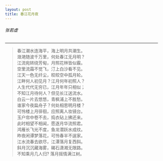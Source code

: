 ```yaml
---
layout: post
title: 春江花月夜
---
```

######         张若虚
---------------------

> 春江潮水连海平，海上明月共潮生。  
> 潋滟随波千万里，何处春江无月明？  
> 江流宛转绕芳甸，月照花林皆似霰。  
> 空里流霜不觉飞，汀上白沙看不见。  
> 江天一色无纤尘，皎皎空中孤月轮。  
> 江畔何人初见月？江月何年初照人？  
> 人生代代无穷已，江月年年只相似；  
> 不知江月待何人？但见长江送流水。  
> 白云一片去悠悠，青枫浦上不胜愁。  
> 谁家今夜扁舟子？何处相思明月楼？  
> 可怜楼上月徘徊，应照离人妆镜台。  
> 玉户帘中卷不去，捣衣砧上拂还来。  
> 此时相望不相闻，愿逐月华流照君。  
> 鸿雁长飞光不度，鱼龙潜跃水成纹。  
> 昨夜闲谭梦落花，可怜春半不逞家。  
> 江水流春去欲尽，江潭落月复西斜。  
> 斜月沉沉藏海雾，碣石潇湘无限路。  
> 不知乘月几人归? 落月摇情满江树。
